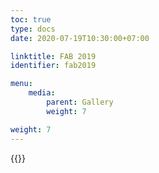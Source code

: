 ```yaml
---
toc: true
type: docs
date: 2020-07-19T10:30:00+07:00

linktitle: FAB 2019
identifier: fab2019

menu:
    media:
        parent: Gallery
        weight: 7

weight: 7
---
```


{{<foldergallery src="fab">}}